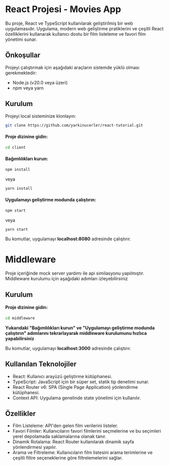 # React Projesi - Movies App

Bu proje, React ve TypeScript kullanılarak geliştirilmiş bir web uygulamasıdır. Uygulama, modern web geliştirme pratiklerini ve çeşitli React özelliklerini kullanarak kullanıcı dostu bir film listeleme ve favori film yönetimi sunar.

## Önkoşullar

Projeyi çalıştırmak için aşağıdaki araçların sistemde yüklü olması gerekmektedir:

- Node.js (v20.0 veya üzeri)
- npm veya yarn

## Kurulum

Projeyi local sisteminize klonlayın:

```bash
git clone https://github.com/yarkinucerler/react-tutorial.git
```

#### Proje dizinine gidin:

```bash
cd client
```

#### Bağımlılıkları kurun:

```bash
npm install
```

veya

```bash
yarn install
```

#### Uygulamayı geliştirme modunda çalıştırın:

```bash
npm start
```

veya

```bash
yarn start
```

Bu komutlar, uygulamayı **localhost:8080** adresinde çalıştırır.

# Middleware

Proje içeriğinde mock server yardımı ile api similasyonu yapılmıştır.
Middleware kurulumu için aşağıdaki adımları izleyebilirsiniz

## Kurulum

#### Proje dizinine gidin:

```bash
cd middleware
```

**Yukarıdaki "Bağımlılıkları kurun" ve "Uygulamayı geliştirme modunda çalıştırın" adımlarını tekrarlayarak middleware kurulumunu hızlıca yapabilirsiniz**

Bu komutlar, uygulamayı **localhost:3000** adresinde çalıştırır.

## Kullanılan Teknolojiler

- React: Kullanıcı arayüzü geliştirme kütüphanesi.
- TypeScript: JavaScript için bir süper set, statik tip denetimi sunar.
- React Router v6: SPA (Single Page Application) yönlendirme kütüphanesi.
- Context API: Uygulama genelinde state yönetimi için kullanılır.

## Özellikler

- Film Listeleme: API'den gelen film verilerini listeler.
- Favori Filmler: Kullanıcıların favori filmlerini seçmelerine ve bu seçimleri yerel depolamada saklamalarına olanak tanır.
- Dinamik Rotalama: React Router kullanılarak dinamik sayfa yönlendirmesi yapılır.
- Arama ve Filtreleme: Kullanıcıların film listesini arama terimlerine ve çeşitli filtre seçeneklerine göre filtrelemelerini sağlar.
